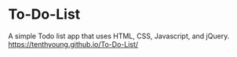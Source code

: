 # To-Do-List
A simple Todo list app that uses HTML, CSS, Javascript, and jQuery.
https://tenthyoung.github.io/To-Do-List/
